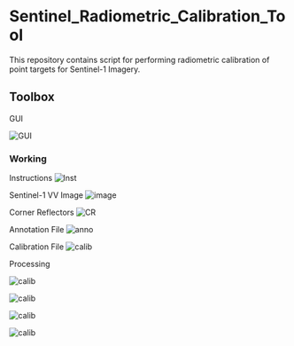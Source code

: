 # Sentinel_Radiometric_Calibration_Tool
This repository contains script for performing radiometric calibration of point targets for Sentinel-1 Imagery.

## Toolbox
GUI

![GUI](https://github.com/shubhamsharma1609/Sentinel_Radiometric_Calibration_Tool/blob/main/images/11.PNG)


### Working
Instructions
![Inst](https://github.com/shubhamsharma1609/Sentinel_Radiometric_Calibration_Tool/blob/main/images/12.PNG)

Sentinel-1 VV Image
![image](https://github.com/shubhamsharma1609/Sentinel_Radiometric_Calibration_Tool/blob/main/images/13.PNG)

Corner Reflectors
![CR](https://github.com/shubhamsharma1609/Sentinel_Radiometric_Calibration_Tool/blob/main/images/14.PNG)

Annotation File
![anno](https://github.com/shubhamsharma1609/Sentinel_Radiometric_Calibration_Tool/blob/main/images/15.PNG)

Calibration File
![calib](https://github.com/shubhamsharma1609/Sentinel_Radiometric_Calibration_Tool/blob/main/images/16.PNG)

Processing

![calib](https://github.com/shubhamsharma1609/Sentinel_Radiometric_Calibration_Tool/blob/main/images/17.PNG)

![calib](https://github.com/shubhamsharma1609/Sentinel_Radiometric_Calibration_Tool/blob/main/images/18.PNG)

![calib](https://github.com/shubhamsharma1609/Sentinel_Radiometric_Calibration_Tool/blob/main/images/19.PNG)

![calib](https://github.com/shubhamsharma1609/Sentinel_Radiometric_Calibration_Tool/blob/main/images/20.PNG)





